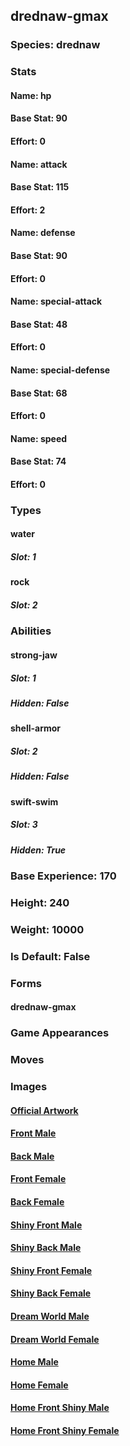 ## drednaw-gmax
### Species: drednaw
### Stats
#### Name: hp
#### Base Stat: 90
#### Effort: 0
#### Name: attack
#### Base Stat: 115
#### Effort: 2
#### Name: defense
#### Base Stat: 90
#### Effort: 0
#### Name: special-attack
#### Base Stat: 48
#### Effort: 0
#### Name: special-defense
#### Base Stat: 68
#### Effort: 0
#### Name: speed
#### Base Stat: 74
#### Effort: 0
### Types
#### water
##### Slot: 1
#### rock
##### Slot: 2
### Abilities
#### strong-jaw
##### Slot: 1
##### Hidden: False
#### shell-armor
##### Slot: 2
##### Hidden: False
#### swift-swim
##### Slot: 3
##### Hidden: True
### Base Experience: 170
### Height: 240
### Weight: 10000
### Is Default: False
### Forms
#### drednaw-gmax
### Game Appearances
### Moves
### Images
#### [Official Artwork](https://raw.githubusercontent.com/PokeAPI/sprites/master/sprites/pokemon/other/official-artwork/10205.png)
#### [Front Male](https://raw.githubusercontent.com/PokeAPI/sprites/master/sprites/pokemon/10205.png)
#### [Back Male](https://raw.githubusercontent.com/PokeAPI/sprites/master/sprites/pokemon/back/10205.png)
#### [Front Female](None)
#### [Back Female](None)
#### [Shiny Front Male](https://raw.githubusercontent.com/PokeAPI/sprites/master/sprites/pokemon/shiny/10205.png)
#### [Shiny Back Male](https://raw.githubusercontent.com/PokeAPI/sprites/master/sprites/pokemon/back/10205.png)
#### [Shiny Front Female](None)
#### [Shiny Back Female](None)
#### [Dream World Male](None)
#### [Dream World Female](None)
#### [Home Male](https://raw.githubusercontent.com/PokeAPI/sprites/master/sprites/pokemon/other/home/10205.png)
#### [Home Female](None)
#### [Home Front Shiny Male](https://raw.githubusercontent.com/PokeAPI/sprites/master/sprites/pokemon/other/home/shiny/10205.png)
#### [Home Front Shiny Female](None)